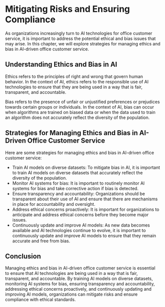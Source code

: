 Mitigating Risks and Ensuring Compliance
==================================================================================================================

As organizations increasingly turn to AI technologies for office customer service, it is important to address the potential ethical and bias issues that may arise. In this chapter, we will explore strategies for managing ethics and bias in AI-driven office customer service.

Understanding Ethics and Bias in AI
-----------------------------------

Ethics refers to the principles of right and wrong that govern human behavior. In the context of AI, ethics refers to the responsible use of AI technologies to ensure that they are being used in a way that is fair, transparent, and accountable.

Bias refers to the presence of unfair or unjustified preferences or prejudices towards certain groups or individuals. In the context of AI, bias can occur when algorithms are trained on biased data or when the data used to train an algorithm does not accurately reflect the diversity of the population.

Strategies for Managing Ethics and Bias in AI-Driven Office Customer Service
----------------------------------------------------------------------------

Here are some strategies for managing ethics and bias in AI-driven office customer service:

* Train AI models on diverse datasets: To mitigate bias in AI, it is important to train AI models on diverse datasets that accurately reflect the diversity of the population.
* Monitor AI systems for bias: It is important to routinely monitor AI systems for bias and take corrective action if bias is detected.
* Ensure transparency and accountability: Organizations should be transparent about their use of AI and ensure that there are mechanisms in place for accountability and oversight.
* Address ethical concerns proactively: It is important for organizations to anticipate and address ethical concerns before they become major issues.
* Continuously update and improve AI models: As new data becomes available and AI technologies continue to evolve, it is important to continuously update and improve AI models to ensure that they remain accurate and free from bias.

Conclusion
----------

Managing ethics and bias in AI-driven office customer service is essential to ensure that AI technologies are being used in a way that is fair, transparent, and accountable. By training AI models on diverse datasets, monitoring AI systems for bias, ensuring transparency and accountability, addressing ethical concerns proactively, and continuously updating and improving AI models, organizations can mitigate risks and ensure compliance with ethical standards.
